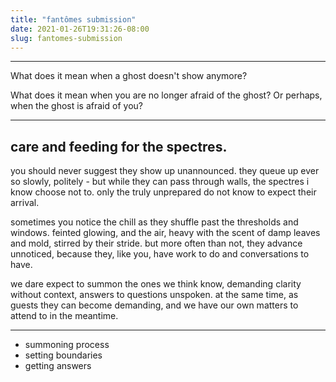 ```yaml
---
title: "fantômes submission"
date: 2021-01-26T19:31:26-08:00
slug: fantomes-submission
---
```


- - -
What does it mean when a ghost doesn't show anymore?

What does it mean when you are no longer afraid of the ghost? Or perhaps, when the ghost is afraid of you?
- - -

## care and feeding for the spectres.

you should never suggest they show up unannounced.
they queue up ever so slowly, politely - but while they can pass through walls, the spectres i know choose not to. only the truly unprepared do not know to expect their arrival.

sometimes you notice the chill as they shuffle past the thresholds and windows. feinted glowing, and the air, heavy with the scent of damp leaves and mold, stirred by their stride. but more often than not, they advance unnoticed, because they, like you, have work to do and conversations to have.

we dare expect to summon the ones we think know, demanding clarity without context, answers to questions unspoken. at the same time, as guests they can become demanding, and we have our own matters to attend to in the meantime.

- - -

* summoning process
* setting boundaries
* getting answers
